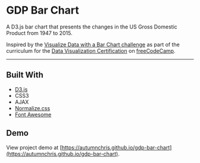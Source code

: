 # GDP Bar Chart

A D3.js bar chart that presents the changes in the US Gross Domestic Product from 1947 to 2015.

Inspired by the [Visualize Data with a Bar Chart challenge](https://www.freecodecamp.org/learn/data-visualization/data-visualization-projects/visualize-data-with-a-bar-chart) as part of the curriculum for the [Data Visualization Certification](https://www.freecodecamp.org/learn/data-visualization) on [freeCodeCamp](https://www.freecodecamp.org).

---

## Built With
* [D3.js](https://d3js.org)
* CSS3
* AJAX
* [Normalize.css](https://necolas.github.io/normalize.css)
* [Font Awesome](https://fontawesome.com)

## Demo

View project demo at [https://autumnchris.github.io/gdp-bar-chart](https://autumnchris.github.io/gdp-bar-chart).
